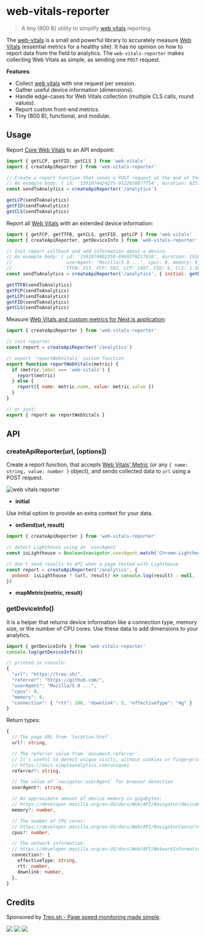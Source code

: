# web-vitals-reporter

> A tiny (800 B) utility to simplify [web vitals](https://github.com/GoogleChrome/web-vitals) reporting.

The [web-vitals](https://github.com/GoogleChrome/web-vitals) is a small and powerful library to accurately measure [Web Vitals](https://web.dev/vitals/) (essential metrics for a healthy site). It has no opinion on how to report data from the field to analytics. The `web-vitals-reporter` makes collecting Web Vitals as simple, as sending one `POST` request.

**Features**:

- Collect [web vitals](https://github.com/GoogleChrome/web-vitals) with one request per session.
- Gather useful device information (dimensions).
- Handle edge-cases for Web Vitals collection (multiple CLS calls, round values).
- Report custom front-end metrics.
- Tiny (800 B), functional, and modular.

## Usage

Report [Core Web Vitals](https://web.dev/vitals/) to an API endpoint:

```js
import { getLCP, getFID, getCLS } from 'web-vitals'
import { createApiReporter } from 'web-vitals-reporter'

// Create a report function that sends a POST request at the end of the session.
// An example body: { id: '1591874424275-9122658877754', duration: 8357, LCP: 1721, FID: 3, CLS: 0.0319 }
const sendToAnalytics = createApiReporter('/analytics')

getLCP(sendToAnalytics)
getFID(sendToAnalytics)
getCLS(sendToAnalytics)
```

Report all [Web Vitals](https://web.dev/vitals/) with an extended device information:

```js
import { getFCP, getTTFB, getCLS, getFID, getLCP } from 'web-vitals'
import { createApiReporter, getDeviceInfo } from 'web-vitals-reporter'

// Init report callback and add information about a device.
// An example body: { id: '1591874402350-8969370227936', duration: 19185, url: 'https://treo.sh/', referrer: 'https://github.com/,
//                    userAgent: 'Mozilla/5.0 ...', cpus: 8, memory: 8, connection: {rtt: 100, downlink: 5, effectiveType: '4g'},
//                    TTFB: 253, FCP: 502, LCP: 1487, FID: 6, CLS: 1.5602 }
const sendToAnalytics = createApiReporter('/analytics', { initial: getDeviceInfo() })

getTTFB(sendToAnalytics)
getFCP(sendToAnalytics)
getLCP(sendToAnalytics)
getFID(sendToAnalytics)
getCLS(sendToAnalytics)
```

Measure [Web Vitals and custom metrics for Next.js application](https://nextjs.org/docs/advanced-features/measuring-performance):

```js
import { createApiReporter } from 'web-vitals-reporter'

// init reporter
const report = createApiReporter('/analytics')

// export `reportWebVitals` custom function
export function reportWebVitals(metric) {
  if (metric.label === 'web-vitals') {
    report(metric)
  } else {
    report({ name: metric.name, value: metric.value })
  }
}

// or just:
export { report as reportWebVitals }
```

## API

### createApiReporter(url, [options])

Create a report function, that accepts [Web Vitals' Metric](https://github.com/GoogleChrome/web-vitals#metric) (or any `{ name: string, value: number }` object),
and sends collected data to `url` using a POST request.

![web vitals reporter](https://user-images.githubusercontent.com/158189/84431070-f3604d00-ac2a-11ea-8a2d-055caa756302.png)

<!-- - CLS is final only on the tab close (tip on local debug)
- avoid Lighthouse
- values are raw, you better collect rounded values (mapMetric)
- report any metric -->

- **initial**

Use initial option to provide an extra context for your data.

- **onSend(url, result)**

```js
import { createApiReporter } from 'web-vitals-reporter'

// detect Lighthouse using an `userAgent`
const isLighthouse = Boolean(navigator.userAgent.match('Chrome-Lighthouse'))

// don't send results to API when a page tested with Lighthouse
const report = createApiReporter('/analytics', {
  onSend: isLighthouse ? (url, result) => console.log(result) : null,
})
```

- **mapMetric(metric, result)**

### getDeviceInfo()

It is a helper that returns device information like a connection type, memory size, or the number of CPU cores.
Use these data to add dimensions to your analytics.

```js
import { getDeviceInfo } from 'web-vitals-reporter'
console.log(getDeviceInfo())

// printed in console:
{
  "url": "https://treo.sh/",
  "referrer": "https://github.com/",
  "userAgent": "Mozilla/5.0 ...",
  "cpus": 8,
  "memory": 8,
  "connection": { "rtt": 100, "downlink": 5, "effectiveType": "4g" }
}
```

Return types:

```ts
{
  // The page URL from `location.href`.
  url?: string,

  // The referrer value from `document.referrer`.
  // It's useful to detect unique visits, without cookies or fingerprinting
  // https://docs.simpleanalytics.com/uniques
  referrer?: string,

  // The value of `navigator.userAgent` for browser detection
  userAgent?: string,

  // An approximate amount of device memory in gigabytes:
  // https://developer.mozilla.org/en-US/docs/Web/API/Navigator/deviceMemory
  memory?: number,

  // The number of CPU cores:
  // https://developer.mozilla.org/en-US/docs/Web/API/NavigatorConcurrentHardware/hardwareConcurrency
  cpus?: number,

  // The network information:
  // https://developer.mozilla.org/en-US/docs/Web/API/NetworkInformation
  connection?: {
    effectiveType: string,
    rtt: number,
    downlink: number,
  },
}
```

## Credits

Sponsored by [Treo.sh - Page speed monitoring made simple](https://treo.sh/).

[![](https://github.com/treosh/web-vitals-reporter/workflows/CI/badge.svg)](https://github.com/treosh/web-vitals-reporter/actions?workflow=CI)
[![](https://img.shields.io/npm/v/web-vitals-reporter.svg)](https://npmjs.org/package/web-vitals-reporter)
[![](https://img.shields.io/badge/license-MIT-blue.svg)](./LICENSE)
